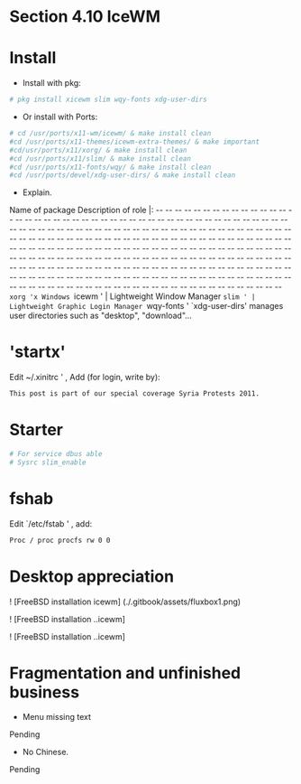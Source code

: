 # Section 4.10 IceWM

# Install

- Install with pkg:

```sh '
# pkg install xicewm slim wqy-fonts xdg-user-dirs
````

- Or install with Ports:

```sh '
# cd /usr/ports/x11-wm/icewm/ & make install clean
#cd /usr/ports/x11-themes/icewm-extra-themes/ & make important
#cd/usr/ports/x11/xorg/ & make install clean
#cd /usr/ports/x11/slim/ & make install clean
#cd /usr/ports/x11-fonts/wqy/ & make install clean
#cd /usr/ports/devel/xdg-user-dirs/ & make install clean
````

- Explain.

Name of package Description of role
|: -- -- -- -- -- -- -- -- -- -- -- -- -- -- -- -- -- -- -- -- -- -- -- -- -- -- -- -- -- -- -- -- -- -- -- -- -- -- -- -- -- -- -- -- -- -- -- -- -- -- -- -- -- -- -- -- -- -- -- -- -- -- -- -- -- -- -- -- -- -- -- -- -- -- -- -- -- -- -- -- -- -- -- -- -- -- -- -- -- -- -- -- -- -- -- -- -- -- -- -- -- -- -- -- -- -- -- -- -- -- -- -- -- -- -- -- -- -- -- -- -- -- -- -- -- -- -- -- -- -- -- -- -- -- -- -- -- -- -- -- -- -- -- -- -- -- -- -- -- -- -- -- -- -- -- -- -- -- -- -- -- -- -- -- -- -- -- -- -- -- -- -- -- -- -- -- -- -- -- -- -- -- -- -- -- -- -- -- -- -- -- -- -- -- -- -- -- -- -- -- -- -- -- -- -- -- -- -- -- -- -- -- -- -- -- -- -- -- -- -- -- -- -- -- -- -- -- -- -- -- -- -- -- -- -- -- -- -- -- -- -- -- -- -- -- -- -- -- -- -- -- -- --
`xorg 'x Windows
`icewm ' | Lightweight Window Manager
`slim ' | Lightweight Graphic Login Manager
`wqy-fonts '
`xdg-user-dirs' manages user directories such as "desktop", "download"...


# 'startx'

Edit ~/.xinitrc ' , Add (for login, write by):

```sh '
This post is part of our special coverage Syria Protests 2011.
````

# Starter

```sh '
# For service dbus able
# Sysrc slim_enable
````

# fshab

Edit `/etc/fstab ' , add:

```sh '
Proc / proc procfs rw 0 0
````


# Desktop appreciation

! [FreeBSD installation icewm] (./.gitbook/assets/fluxbox1.png)

! [FreeBSD installation ..icewm]

! [FreeBSD installation ..icewm]

# Fragmentation and unfinished business

- Menu missing text

Pending

- No Chinese.

Pending
